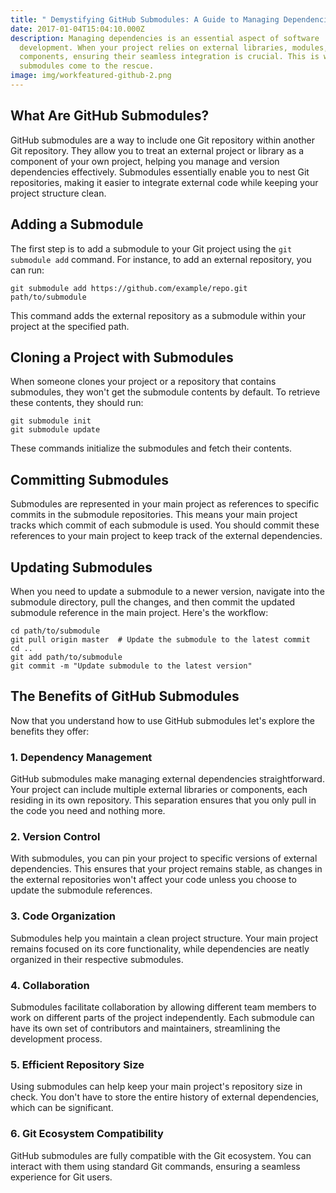 ```yaml
---
title: " Demystifying GitHub Submodules: A Guide to Managing Dependencies"
date: 2017-01-04T15:04:10.000Z
description: Managing dependencies is an essential aspect of software
  development. When your project relies on external libraries, modules, or
  components, ensuring their seamless integration is crucial. This is where Git
  submodules come to the rescue.
image: img/workfeatured-github-2.png
---
```



## What Are GitHub Submodules?

GitHub submodules are a way to include one Git repository within another Git repository. They allow you to treat an external project or library as a component of your own project, helping you manage and version dependencies effectively. Submodules essentially enable you to nest Git repositories, making it easier to integrate external code while keeping your project structure clean.

## Adding a Submodule

The first step is to add a submodule to your Git project using the `git submodule add` command. For instance, to add an external repository, you can run:

```
git submodule add https://github.com/example/repo.git path/to/submodule

```

This command adds the external repository as a submodule within your project at the specified path.

## Cloning a Project with Submodules

When someone clones your project or a repository that contains submodules, they won't get the submodule contents by default. To retrieve these contents, they should run:

```
git submodule init
git submodule update

```

These commands initialize the submodules and fetch their contents.

## Committing Submodules

Submodules are represented in your main project as references to specific commits in the submodule repositories. This means your main project tracks which commit of each submodule is used. You should commit these references to your main project to keep track of the external dependencies.

## Updating Submodules

When you need to update a submodule to a newer version, navigate into the submodule directory, pull the changes, and then commit the updated submodule reference in the main project. Here's the workflow:

```
cd path/to/submodule
git pull origin master  # Update the submodule to the latest commit
cd ..
git add path/to/submodule
git commit -m "Update submodule to the latest version"

```

## The Benefits of GitHub Submodules

Now that you understand how to use GitHub submodules let's explore the benefits they offer:

### 1. Dependency Management

GitHub submodules make managing external dependencies straightforward. Your project can include multiple external libraries or components, each residing in its own repository. This separation ensures that you only pull in the code you need and nothing more.

### 2. Version Control

With submodules, you can pin your project to specific versions of external dependencies. This ensures that your project remains stable, as changes in the external repositories won't affect your code unless you choose to update the submodule references.

### 3. Code Organization

Submodules help you maintain a clean project structure. Your main project remains focused on its core functionality, while dependencies are neatly organized in their respective submodules.

### 4. Collaboration

Submodules facilitate collaboration by allowing different team members to work on different parts of the project independently. Each submodule can have its own set of contributors and maintainers, streamlining the development process.

### 5. Efficient Repository Size

Using submodules can help keep your main project's repository size in check. You don't have to store the entire history of external dependencies, which can be significant.

### 6. Git Ecosystem Compatibility

GitHub submodules are fully compatible with the Git ecosystem. You can interact with them using standard Git commands, ensuring a seamless experience for Git users.

<!--EndFragment-->